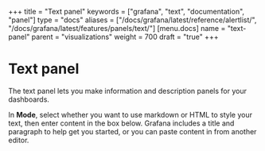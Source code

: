 +++
title = "Text panel"
keywords = ["grafana", "text", "documentation", "panel"]
type = "docs"
aliases = ["/docs/grafana/latest/reference/alertlist/", "/docs/grafana/latest/features/panels/text/"]
[menu.docs]
name = "text-panel"
parent = "visualizations"
weight = 700
draft = "true"
+++

# Text panel

The text panel lets you make information and description panels for your dashboards. 

In **Mode**, select whether you want to use markdown or HTML to style your text, then enter content in the box below. Grafana includes a title and paragraph to help get you started, or you can paste content in from another editor.
